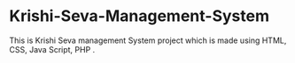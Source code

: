 # Krishi-Seva-Management-System
This is Krishi Seva management System project which is made using HTML, CSS, Java Script, PHP .
